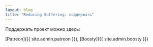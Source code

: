 ```yaml
---
layout: blog
title: "Reducing Suffering: поддержать"
---
```

Поддержать проект можно здесь:

[Patreon]({{ site.admin.patreon }}), [Boosty]({{ site.admin.boosty }})
